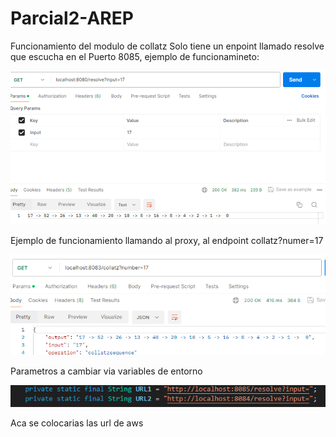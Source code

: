 # Parcial2-AREP


Funcionamiento del modulo de collatz
Solo tiene un enpoint llamado resolve que escucha en el Puerto 8085, ejemplo de funcionamineto:

![alt text](image.png)

Ejemplo de funcionamiento llamando al proxy, al endpoint collatz?numer=17

![alt text](image-1.png)

Parametros a cambiar via variables de entorno

![alt text](image-2.png)

Aca se colocarias las url de aws